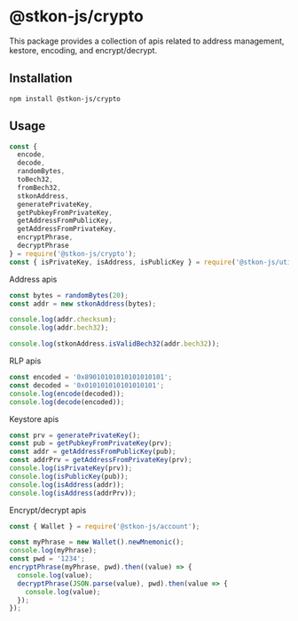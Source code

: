# @stkon-js/crypto

This package provides a collection of apis related to address management, kestore, encoding, and encrypt/decrypt.

## Installation

```
npm install @stkon-js/crypto
```

## Usage

```javascript
const {
  encode,
  decode,
  randomBytes,
  toBech32,
  fromBech32,
  stkonAddress,
  generatePrivateKey,
  getPubkeyFromPrivateKey,
  getAddressFromPublicKey,
  getAddressFromPrivateKey,
  encryptPhrase,
  decryptPhrase
} = require('@stkon-js/crypto');
const { isPrivateKey, isAddress, isPublicKey } = require('@stkon-js/utils');
```

Address apis
```javascript
const bytes = randomBytes(20);
const addr = new stkonAddress(bytes);

console.log(addr.checksum);
console.log(addr.bech32);

console.log(stkonAddress.isValidBech32(addr.bech32));
```

RLP apis
```javascript
const encoded = '0x89010101010101010101';
const decoded = '0x010101010101010101';
console.log(encode(decoded));
console.log(decode(encoded));
```

Keystore apis
```javascript
const prv = generatePrivateKey();
const pub = getPubkeyFromPrivateKey(prv);
const addr = getAddressFromPublicKey(pub);
const addrPrv = getAddressFromPrivateKey(prv);
console.log(isPrivateKey(prv));
console.log(isPublicKey(pub));
console.log(isAddress(addr));
console.log(isAddress(addrPrv));
```

Encrypt/decrypt apis
```javascript
const { Wallet } = require('@stkon-js/account');

const myPhrase = new Wallet().newMnemonic();
console.log(myPhrase);
const pwd = '1234';
encryptPhrase(myPhrase, pwd).then((value) => {
  console.log(value);
  decryptPhrase(JSON.parse(value), pwd).then(value => {
    console.log(value);
  });
});
```
